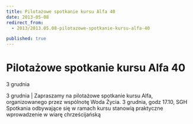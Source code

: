 ```yaml
---
title: Pilotażowe spotkanie kursu Alfa 40
date: 2013-05-08
redirect_from: 
  - 2013/2013.05.08-pilotazowe-spotkanie-kursu-alfa-40

published: true
---
```




# Pilotażowe spotkanie kursu Alfa 40

<time>3 grudnia</time>

3 grudnia | 
Zapraszamy na pilotażowe spotkanie kursu Alfa, organizowanego przez wspólnotę Woda Życia. 
3 grudnia, godz 17.10, SGH
Spotkania odbywające się w ramach kursu stanowią praktyczne wprowadzenie w wiarę chrześcijańską


<!--{{json:{"created_date":"2013-05-08 20:59:32","publish_down":"0000-00-00 00:00:00","id":"686"}}}-->